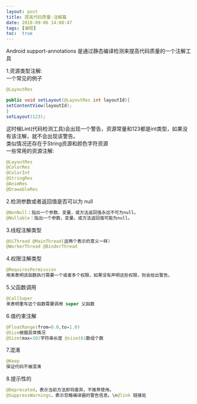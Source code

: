 ```yaml
---
layout: post
title: 提高代码质量-注解篇
date: 2018-09-06 14:08:47
tags: [编程]
toc:  true
---
```

Android support-annotations 是通过静态编译检测来提高代码质量的一个注解工具  

1.资源类型注解:  
一个常见的例子  
```java
@LayoutRes

public void setLayout(@LayoutRes int layoutId){
setContentView(layoutId);
}
setLayout(123);
```
这时候Lint(代码检测工具)会出现一个警告，资源常量和123都是int类型，如果没有该注解，就不会出现该警告。  
类似情况还存在于String资源和颜色字符资源  
一些常用的资源注解:  
```java
@LayoutRes
@ColorRes
@ColorInt
@StringRes
@AnimRes
@DrawableRes
```

2.检测参数或者返回值是否可以为 null  
```java
@NonNull：指出一个参数，变量，或方法返回值永远不可为null。
@Nullable：指出一个参数，变量，或方法返回值可能为null。
```

3.线程注解类型  
```java
@UiThread @MainThread(这两个表示的意义一样)
@WorkerThread @BinderThread
```

4.权限注解类型  
```java
@RequiresPermission
用来表明该函数执行需要一个或者多个权限，如果没有声明这些权限，则会给出警告。
```

5.父函数调用  
```java
@CallSuper
来表明重写这个函数需要调用 super 父函数
```

6.值约束注解   
```java
@FloatRange(from=0.0,to=1.0)
@Size根据具体情况
@Size(max=10)字符串长度 @size(6)数组个数
```

7.混淆  
```java
@Keep
保证代码不被混淆
```


8.提示性的  
```java
@Deprecated，表示当前方法即将废弃，不推荐使用。
@SuppressWarnings，表示忽略编译器的警告信息。\n@link 链接处
```